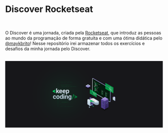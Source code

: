 <h1>Discover Rocketseat</h1>

<br>

O Discover é uma jornada, criada pela <a target="_blank" href="https://www.rocketseat.com.br/">Rocketseat</a>, que introduz as pessoas ao mundo da programação de forma gratuita e com uma ótima didática pelo <a target="_blank" href="https://github.com/maykbrito/maykbrito">@maykbrito</a>! Nesse repositório irei armazenar todos os exercícios e desafios da minha jornada pelo Discover.

<br>

<img src="/media/imagens/imagem.png" alt="">
